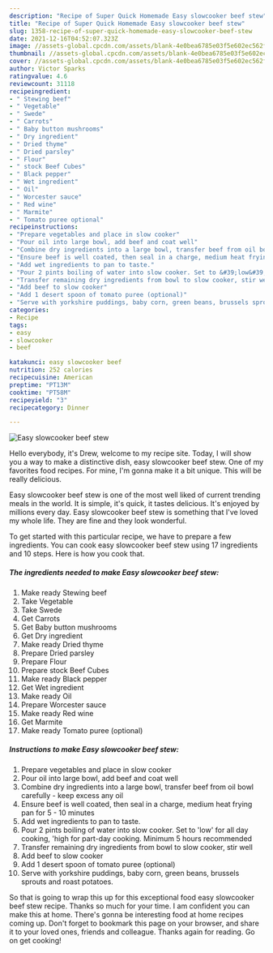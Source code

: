 ```yaml
---
description: "Recipe of Super Quick Homemade Easy slowcooker beef stew"
title: "Recipe of Super Quick Homemade Easy slowcooker beef stew"
slug: 1358-recipe-of-super-quick-homemade-easy-slowcooker-beef-stew
date: 2021-12-16T04:52:07.323Z
image: //assets-global.cpcdn.com/assets/blank-4e0bea6785e03f5e602ec562f230caae08da540cada707380b4fe1bbebba43da.png
thumbnail: //assets-global.cpcdn.com/assets/blank-4e0bea6785e03f5e602ec562f230caae08da540cada707380b4fe1bbebba43da.png
cover: //assets-global.cpcdn.com/assets/blank-4e0bea6785e03f5e602ec562f230caae08da540cada707380b4fe1bbebba43da.png
author: Victor Sparks
ratingvalue: 4.6
reviewcount: 31118
recipeingredient:
- " Stewing beef"
- " Vegetable"
- " Swede"
- " Carrots"
- " Baby button mushrooms"
- " Dry ingredient"
- " Dried thyme"
- " Dried parsley"
- " Flour"
- " stock Beef Cubes"
- " Black pepper"
- " Wet ingredient"
- " Oil"
- " Worcester sauce"
- " Red wine"
- " Marmite"
- " Tomato puree optional"
recipeinstructions:
- "Prepare vegetables and place in slow cooker"
- "Pour oil into large bowl, add beef and coat well"
- "Combine dry ingredients into a large bowl, transfer beef from oil bowl carefully - keep excess any oil"
- "Ensure beef is well coated, then seal in a charge, medium heat frying pan for 5 - 10 minutes"
- "Add wet ingredients to pan to taste."
- "Pour 2 pints boiling of water into slow cooker. Set to &#39;low&#39; for all day cooking, &#39;high for part-day cooking. Minimum 5 hours recommended"
- "Transfer remaining dry ingredients from bowl to slow cooker, stir well"
- "Add beef to slow cooker"
- "Add 1 desert spoon of tomato puree (optional)"
- "Serve with yorkshire puddings, baby corn, green beans, brussels sprouts and roast potatoes."
categories:
- Recipe
tags:
- easy
- slowcooker
- beef

katakunci: easy slowcooker beef 
nutrition: 252 calories
recipecuisine: American
preptime: "PT13M"
cooktime: "PT58M"
recipeyield: "3"
recipecategory: Dinner

---
```



![Easy slowcooker beef stew](//assets-global.cpcdn.com/assets/blank-4e0bea6785e03f5e602ec562f230caae08da540cada707380b4fe1bbebba43da.png)

Hello everybody, it's Drew, welcome to my recipe site. Today, I will show you a way to make a distinctive dish, easy slowcooker beef stew. One of my favorites food recipes. For mine, I'm gonna make it a bit unique. This will be really delicious.



Easy slowcooker beef stew is one of the most well liked of current trending meals in the world. It is simple, it's quick, it tastes delicious. It's enjoyed by millions every day. Easy slowcooker beef stew is something that I've loved my whole life. They are fine and they look wonderful.


To get started with this particular recipe, we have to prepare a few ingredients. You can cook easy slowcooker beef stew using 17 ingredients and 10 steps. Here is how you cook that.

<!--inarticleads1-->

##### The ingredients needed to make Easy slowcooker beef stew:

1. Make ready  Stewing beef
1. Take  Vegetable
1. Take  Swede
1. Get  Carrots
1. Get  Baby button mushrooms
1. Get  Dry ingredient
1. Make ready  Dried thyme
1. Prepare  Dried parsley
1. Prepare  Flour
1. Prepare  stock Beef Cubes
1. Make ready  Black pepper
1. Get  Wet ingredient
1. Make ready  Oil
1. Prepare  Worcester sauce
1. Make ready  Red wine
1. Get  Marmite
1. Make ready  Tomato puree (optional)




<!--inarticleads2-->

##### Instructions to make Easy slowcooker beef stew:

1. Prepare vegetables and place in slow cooker
1. Pour oil into large bowl, add beef and coat well
1. Combine dry ingredients into a large bowl, transfer beef from oil bowl carefully - keep excess any oil
1. Ensure beef is well coated, then seal in a charge, medium heat frying pan for 5 - 10 minutes
1. Add wet ingredients to pan to taste.
1. Pour 2 pints boiling of water into slow cooker. Set to &#39;low&#39; for all day cooking, &#39;high for part-day cooking. Minimum 5 hours recommended
1. Transfer remaining dry ingredients from bowl to slow cooker, stir well
1. Add beef to slow cooker
1. Add 1 desert spoon of tomato puree (optional)
1. Serve with yorkshire puddings, baby corn, green beans, brussels sprouts and roast potatoes.




So that is going to wrap this up for this exceptional food easy slowcooker beef stew recipe. Thanks so much for your time. I am confident you can make this at home. There's gonna be interesting food at home recipes coming up. Don't forget to bookmark this page on your browser, and share it to your loved ones, friends and colleague. Thanks again for reading. Go on get cooking!
